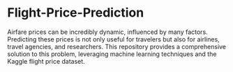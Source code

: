 # Flight-Price-Prediction
Airfare prices can be incredibly dynamic, influenced by many factors. Predicting these prices is not only useful for travelers but also for airlines, travel agencies, and researchers. This repository provides a comprehensive solution to this problem, leveraging machine learning techniques and the Kaggle flight price dataset.
